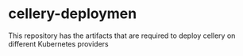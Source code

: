 # cellery-deploymen
This repository has the artifacts that are required to deploy cellery on different Kubernetes providers
